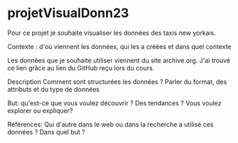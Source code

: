 # projetVisualDonn23
Pour ce projet je souhaite visualiser les données des taxis new yorkais. 


Contexte : d'où viennent les données, qui les a créées et dans quel contexte

Les données que je souhaite utiliser viennent du site archive.org. J'ai trouvé ce lien grâce au lien du GitHub reçu lors du cours. 


Description Comment sont structurées les données ? Parler du format, des attributs et du type de données

But: qu'est-ce que vous voulez découvrir ? Des tendances ? Vous voulez explorer ou expliquer?

Références: Qui d'autre dans le web ou dans la recherche a utilisé ces données ? Dans quel but ?
